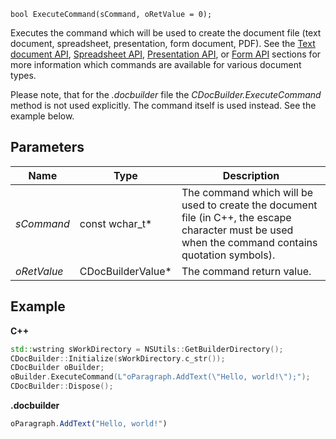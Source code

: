 `bool ExecuteCommand(sCommand, oRetValue = 0);`

Executes the command which will be used to create the document file (text document, spreadsheet, presentation, form document, PDF). See the [Text document API](../../../../../Office%20API/Office%20API/Text%20Document%20API/index.md), [Spreadsheet API](../../../../../Office%20API/Office%20API/Spreadsheet%20API/index.md), [Presentation API](../../../../../Office%20API/Office%20API/Presentation%20API/index.md), or [Form API](../../../../../Office%20API/Office%20API/Form%20API/index.md) sections for more information which commands are available for various document types.

Please note, that for the *.docbuilder* file the *CDocBuilder.ExecuteCommand* method is not used explicitly. The command itself is used instead. See the example below.

## Parameters

| Name        | Type               | Description                                                                                                                                         |
| ----------- | ------------------ | --------------------------------------------------------------------------------------------------------------------------------------------------- |
| *sCommand*  | const wchar\_t\*   | The command which will be used to create the document file (in C++, the escape character must be used when the command contains quotation symbols). |
| *oRetValue* | CDocBuilderValue\* | The command return value.                                                                                                                           |

## Example

**C++**

```cpp
std::wstring sWorkDirectory = NSUtils::GetBuilderDirectory();
CDocBuilder::Initialize(sWorkDirectory.c_str());
CDocBuilder oBuilder;
oBuilder.ExecuteCommand(L"oParagraph.AddText(\"Hello, world!\");");
CDocBuilder::Dispose();
```

**.docbuilder**

```js
oParagraph.AddText("Hello, world!")
```

